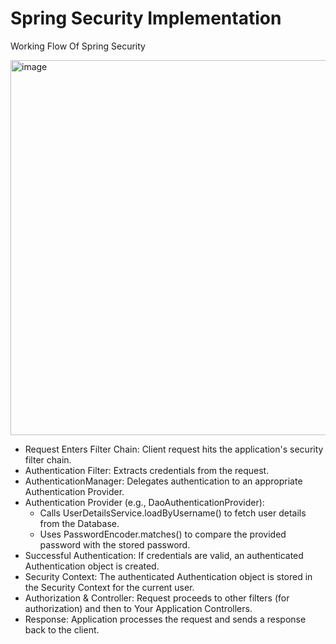 # Spring Security Implementation

Working Flow Of Spring Security

<img width="600" height="600" alt="image" src="https://github.com/user-attachments/assets/d2370645-e345-41b9-9cd9-88b21924285c" />

- Request Enters Filter Chain: Client request hits the application's security filter chain.
- Authentication Filter: Extracts credentials from the request.
- AuthenticationManager: Delegates authentication to an appropriate Authentication Provider.
- Authentication Provider (e.g., DaoAuthenticationProvider):
  - Calls UserDetailsService.loadByUsername() to fetch user details from the Database.
  - Uses PasswordEncoder.matches() to compare the provided password with the stored password.
- Successful Authentication: If credentials are valid, an authenticated Authentication object is created.
- Security Context: The authenticated Authentication object is stored in the Security Context for the current user.
- Authorization & Controller: Request proceeds to other filters (for authorization) and then to Your Application Controllers.
- Response: Application processes the request and sends a response back to the client.
